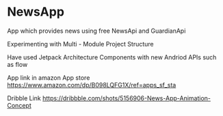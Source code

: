 # NewsApp
App which provides news using free NewsApi and GuardianApi

Experimenting with Multi - Module Project Structure

Have used Jetpack Architecture Components with new Andriod APIs such as flow 

App link in amazon App store
https://www.amazon.com/dp/B098LQFG1X/ref=apps_sf_sta

Dribble Link
https://dribbble.com/shots/5156906-News-App-Animation-Concept
